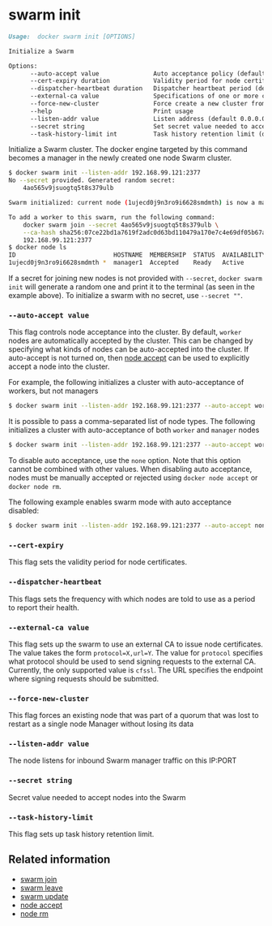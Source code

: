 <!--[metadata]>
+++
title = "swarm init"
description = "The swarm init command description and usage"
keywords = ["swarm, init"]
advisory = "rc"
[menu.main]
parent = "smn_cli"
+++
<![end-metadata]-->

# swarm init

```markdown
Usage:  docker swarm init [OPTIONS]

Initialize a Swarm

Options:
      --auto-accept value               Auto acceptance policy (default worker)
      --cert-expiry duration            Validity period for node certificates (default 2160h0m0s)
      --dispatcher-heartbeat duration   Dispatcher heartbeat period (default 5s)
      --external-ca value               Specifications of one or more certificate signing endpoints
      --force-new-cluster               Force create a new cluster from current state.
      --help                            Print usage
      --listen-addr value               Listen address (default 0.0.0.0:2377)
      --secret string                   Set secret value needed to accept nodes into cluster
      --task-history-limit int          Task history retention limit (default 10)
```

Initialize a Swarm cluster. The docker engine targeted by this command becomes a manager
in the newly created one node Swarm cluster.


```bash
$ docker swarm init --listen-addr 192.168.99.121:2377
No --secret provided. Generated random secret:
	4ao565v9jsuogtq5t8s379ulb

Swarm initialized: current node (1ujecd0j9n3ro9i6628smdmth) is now a manager.

To add a worker to this swarm, run the following command:
	docker swarm join --secret 4ao565v9jsuogtq5t8s379ulb \
	--ca-hash sha256:07ce22bd1a7619f2adc0d63bd110479a170e7c4e69df05b67a1aa2705c88ef09 \
	192.168.99.121:2377
$ docker node ls
ID                           HOSTNAME  MEMBERSHIP  STATUS  AVAILABILITY  MANAGER STATUS          LEADER
1ujecd0j9n3ro9i6628smdmth *  manager1  Accepted    Ready   Active        Reachable               Yes
```

If a secret for joining new nodes is not provided with `--secret`, `docker swarm init` will
generate a random one and print it to the terminal (as seen in the example above). To initialize
a swarm with no secret, use `--secret ""`.

### `--auto-accept value`

This flag controls node acceptance into the cluster. By default, `worker` nodes are
automatically accepted by the cluster. This can be changed by specifying what kinds of nodes
can be auto-accepted into the cluster. If auto-accept is not turned on, then
[node accept](node_accept.md) can be used to explicitly accept a node into the cluster.

For example, the following initializes a cluster with auto-acceptance of workers, but not managers


```bash
$ docker swarm init --listen-addr 192.168.99.121:2377 --auto-accept worker
```

It is possible to pass a comma-separated list of node types. The following initializes a cluster
with auto-acceptance of both `worker` and `manager` nodes

```bash
$ docker swarm init --listen-addr 192.168.99.121:2377 --auto-accept worker,manager
```

To disable auto acceptance, use the `none` option. Note that this option cannot
be combined with other values. When disabling auto acceptance, nodes must be
manually accepted or rejected using `docker node accept` or `docker node rm`.

The following example enables swarm mode with auto acceptance disabled:

```bash
$ docker swarm init --listen-addr 192.168.99.121:2377 --auto-accept none
```

### `--cert-expiry`

This flag sets the validity period for node certificates.

### `--dispatcher-heartbeat`

This flags sets the frequency with which nodes are told to use as a
period to report their health.

### `--external-ca value`

This flag sets up the swarm to use an external CA to issue node certificates. The value takes
the form `protocol=X,url=Y`. The value for `protocol` specifies what protocol should be used
to send signing requests to the external CA. Currently, the only supported value is `cfssl`.
The URL specifies the endpoint where signing requests should be submitted.

### `--force-new-cluster`

This flag forces an existing node that was part of a quorum that was lost to restart as a single node Manager without losing its data

### `--listen-addr value`

The node listens for inbound Swarm manager traffic on this IP:PORT

### `--secret string`

Secret value needed to accept nodes into the Swarm

### `--task-history-limit`

This flag sets up task history retention limit.

## Related information

* [swarm join](swarm_join.md)
* [swarm leave](swarm_leave.md)
* [swarm update](swarm_update.md)
* [node accept](node_accept.md)
* [node rm](node_rm.md)
